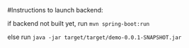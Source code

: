 #Instructions to launch backend: 

if backend not built yet, run ```mvn spring-boot:run```

else run ```java -jar target/target/demo-0.0.1-SNAPSHOT.jar```